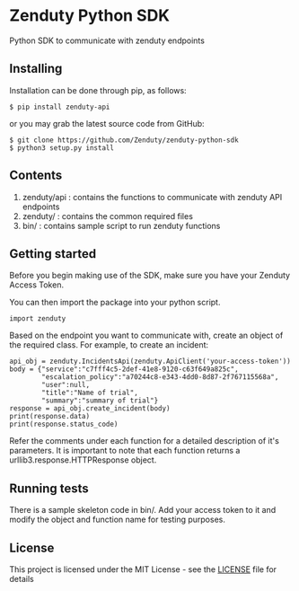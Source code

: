# Zenduty Python SDK

Python SDK to communicate with zenduty endpoints

## Installing

Installation can be done through pip, as follows:
```
$ pip install zenduty-api
```
or you may grab the latest source code from GitHub:
```
$ git clone https://github.com/Zenduty/zenduty-python-sdk
$ python3 setup.py install
```
## Contents
1) zenduty/api : contains the functions to communicate with zenduty API endpoints
2) zenduty/    : contains the common required files
3) bin/		   : contains sample script to run zenduty functions

## Getting started

Before you begin making use of the SDK, make sure you have your Zenduty Access Token.

You can then import the package into your python script.
```
import zenduty
```
Based on the endpoint you want to communicate with, create an object of the required class. For example, to create an incident:
```
api_obj = zenduty.IncidentsApi(zenduty.ApiClient('your-access-token'))
body = {"service":"c7fff4c5-2def-41e8-9120-c63f649a825c",
        "escalation_policy":"a70244c8-e343-4dd0-8d87-2f767115568a",
        "user":null,
        "title":"Name of trial",
        "summary":"summary of trial"}
response = api_obj.create_incident(body)
print(response.data)
print(response.status_code)
```
Refer the comments under each function for a detailed description of it's parameters.
It is important to note that each function returns a urllib3.response.HTTPResponse object.

## Running tests

There is a sample skeleton code in bin/. Add your access token to it and modify the object and function name for testing purposes.

## License

This project is licensed under the MIT License - see the [LICENSE](LICENSE) file for details
